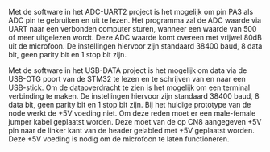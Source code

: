 Met de software in het ADC-UART2 project is het mogelijk om pin PA3 als ADC pin te gebruiken en uit te lezen. Het programma zal de ADC waarde via UART naar een verbonden computer sturen, wanneer een waarde van 500 of meer uitgelezen wordt. Deze ADC waarde komt overeen met vrijwel 80dB uit de microfoon. De instellingen hiervoor zijn standaard 38400 baud, 8 data bit, geen parity bit en 1 stop bit zijn.

Met de software in het USB-DATA project is het mogelijk om data via de USB-OTG poort van de STM32 te lezen en te schrijven van en naar een USB-stick. Om de dataoverdracht te zien is het mogelijk om een terminal verbinding te maken. De instellingen hiervoor zijn standaard 38400 baud, 8 data bit, geen parity bit en 1 stop bit zijn.
Bij het huidige prototype van de node werkt de +5V voeding niet. Om deze reden moet er een male-female jumper kabel geplaatst worden. Deze moet van de op CN8 aangegeven +5V pin naar de linker kant van de header gelabled met +5V geplaatst worden. Deze +5V voeding is nodig om de microfoon te laten functioneren.

